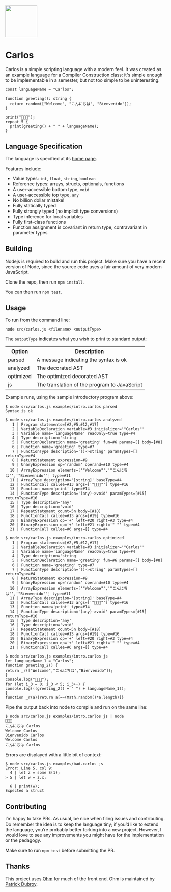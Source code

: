 <img src="https://raw.githubusercontent.com/rtoal/carlos-lang/main/docs/carlos-logo.png" height=100>

# Carlos

Carlos is a simple scripting language with a modern feel. It was created as an example language for a Compiler Construction class: it's simple enough to be implementable in a semester, but not too simple to be uninteresting.

```
const languageName = "Carlos";

function greeting(): string {
  return random(["Welcome", "こんにちは", "Bienvenido"]);
}

print("👋👋👋");
repeat 5 {
  print(greeting() + " " + languageName);
}
```

## Language Specification

The language is specified at its [home page](https://cs.lmu.edu/~ray/notes/carlos/).

Features include:

- Value types: `int`, `float`, `string`, `boolean`
- Reference types: arrays, structs, optionals, functions
- A user-accessible bottom type, `void`
- A user-accessible top type, `any`
- No billion dollar mistake!
- Fully statically typed
- Fully strongly typed (no implicit type conversions)
- Type inference for local variables
- Fully first-class functions
- Function assignment is covariant in return type, contravariant in parameter types

## Building

Nodejs is required to build and run this project. Make sure you have a recent version of Node, since the source code uses a fair amount of very modern JavaScript.

Clone the repo, then run `npm install`.

You can then run `npm test`.

## Usage

To run from the command line:

```
node src/carlos.js <filename> <outputType>
```

The `outputType` indicates what you wish to print to standard output:

<table>
<tr><th>Option</th><th>Description</th></tr>
<tr><td>parsed</td><td>A message indicating the syntax is ok</td></tr>
<tr><td>analyzed</td><td>The decorated AST</td></tr>
<tr><td>optimized</td><td>The optimized decorated AST</td></tr>
<tr><td>js</td><td>The translation of the program to JavaScript</td></tr>
</table>

Example runs, using the sample introductory program above:

```
$ node src/carlos.js examples/intro.carlos parsed
Syntax is ok
```

```
$ node src/carlos.js examples/intro.carlos analyzed
   1 | Program statements=[#2,#5,#12,#17]
   2 | VariableDeclaration variable=#3 initializer='"Carlos"'
   3 | Variable name='languageName' readOnly=true type=#4
   4 | Type description='string'
   5 | FunctionDeclaration name='greeting' fun=#6 params=[] body=[#8]
   6 | Function name='greeting' type=#7
   7 | FunctionType description='()->string' paramTypes=[] returnType=#4
   8 | ReturnStatement expression=#9
   9 | UnaryExpression op='random' operand=#10 type=#4
  10 | ArrayExpression elements=['"Welcome"','"こんにちは"','"Bienvenido"'] type=#11
  11 | ArrayType description='[string]' baseType=#4
  12 | FunctionCall callee=#13 args=['"👋👋👋"'] type=#16
  13 | Function name='print' type=#14
  14 | FunctionType description='(any)->void' paramTypes=[#15] returnType=#16
  15 | Type description='any'
  16 | Type description='void'
  17 | RepeatStatement count=5n body=[#18]
  18 | FunctionCall callee=#13 args=[#19] type=#16
  19 | BinaryExpression op='+' left=#20 right=#3 type=#4
  20 | BinaryExpression op='+' left=#21 right='" "' type=#4
  21 | FunctionCall callee=#6 args=[] type=#4
```

```
$ node src/carlos.js examples/intro.carlos optimized
   1 | Program statements=[#2,#5,#12,#17]
   2 | VariableDeclaration variable=#3 initializer='"Carlos"'
   3 | Variable name='languageName' readOnly=true type=#4
   4 | Type description='string'
   5 | FunctionDeclaration name='greeting' fun=#6 params=[] body=[#8]
   6 | Function name='greeting' type=#7
   7 | FunctionType description='()->string' paramTypes=[] returnType=#4
   8 | ReturnStatement expression=#9
   9 | UnaryExpression op='random' operand=#10 type=#4
  10 | ArrayExpression elements=['"Welcome"','"こんにちは"','"Bienvenido"'] type=#11
  11 | ArrayType description='[string]' baseType=#4
  12 | FunctionCall callee=#13 args=['"👋👋👋"'] type=#16
  13 | Function name='print' type=#14
  14 | FunctionType description='(any)->void' paramTypes=[#15] returnType=#16
  15 | Type description='any'
  16 | Type description='void'
  17 | RepeatStatement count=5n body=[#18]
  18 | FunctionCall callee=#13 args=[#19] type=#16
  19 | BinaryExpression op='+' left=#20 right=#3 type=#4
  20 | BinaryExpression op='+' left=#21 right='" "' type=#4
  21 | FunctionCall callee=#6 args=[] type=#4
```

```
$ node src/carlos.js examples/intro.carlos js
let languageName_1 = "Carlos";
function greeting_2() {
return _r(["Welcome","こんにちは","Bienvenido"]);
}
console.log("👋👋👋");
for (let i_3 = 0; i_3 < 5; i_3++) {
console.log(((greeting_2() + " ") + languageName_1));
}
function _r(a){return a[~~(Math.random()*a.length)]}
```

Pipe the output back into node to compile and run on the same line:

```
$ node src/carlos.js examples/intro.carlos js | node
👋👋👋
こんにちは Carlos
Welcome Carlos
Bienvenido Carlos
Welcome Carlos
こんにちは Carlos
```

Errors are displayed with a little bit of context:

```
$ node src/carlos.js examples/bad.carlos js
Error: Line 5, col 9:
  4 | let z = some S(1);
> 5 | let w = z.x;
              ^
  6 | print(w);
Expected a struct
```

## Contributing

I’m happy to take PRs. As usual, be nice when filing issues and contributing. Do remember the idea is to keep the language tiny; if you’d like to extend the language, you’re probably better forking into a new project. However, I would love to see any improvements you might have for the implementation or the pedagogy.

Make sure to run `npm test` before submitting the PR.

## Thanks

This project uses [Ohm](https://ohmjs.org) for much of the front end. Ohm is maintained by [Patrick Dubroy](https://github.com/sponsors/pdubroy).
